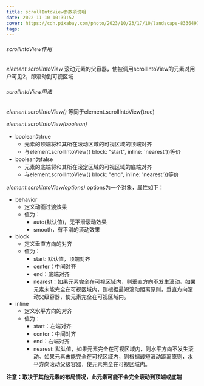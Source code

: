 ```yaml
---
title: scrollIntoView参数项说明
date: 2022-11-10 10:39:52
cover: https://cdn.pixabay.com/photo/2023/10/23/17/10/landscape-8336497_640.jpg
tags:
---
```


###### scrollIntoView作用
*element.scrollIntoView*
滚动元素的父容器，使被调用scrollIntoView的元素对用户可见2，即滚动到可视区域

###### scrollIntoView用法
*element.scrollIntoView()*
等同于element.scrollIntoView(true)
<!-- more -->
*element.scrollIntoView(boolean)*
- boolean为true
  - 元素的顶端将和其所在滚动区域的可视区域的顶端对齐
  - 与element.scrollIntoView({ block: "start", inline: 'nearest'})等价
- boolean为false
  - 元素的底端将和其所在滚定区域的可视区域的底端对齐
  - 与element.scrollIntoView({ block: "end", inline: 'nearest'})等价

*element.scrollIntoView(options)*
options为一个对象，属性如下：
- behavior
  - 定义动画过渡效果
  - 值为：
    - auto(默认值)，无平滑滚动效果
    - smooth，有平滑的滚动效果
- block
  - 定义垂直方向的对齐
  - 值为：
    - start: 默认值，顶端对齐
    - center：中间对齐
    - end：底端对齐
    - nearest：如果元素完全在可视区域内，则垂直方向不发生滚动。如果元素未能完全在可视区域内，则根据最短滚动距离原则，垂直方向滚动父级容器，使元素完全在可视区域内。
- inline
  - 定义水平方向的对齐
  - 值为：
    - start：左端对齐
    - center：中间对齐
    - end：右端对齐
    - nearest: 默认值，如果元素完全在可视区域内，则水平方向不发生滚动。如果元素未能完全在可视区域内，则根据最短滚动距离原则，水平方向滚动父级容器，使元素完全在可视区域内。

**注意：取决于其他元素的布局情况，此元素可能不会完全滚动到顶端或底端**